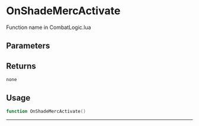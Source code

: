 # OnShadeMercActivate
Function name in CombatLogic.lua
## Parameters

## Returns
`none`
## Usage
```lua
function OnShadeMercActivate()
```
---
